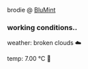 brodie @ [BluMint](https://www.linkedin.com/company/blumint-io/)

<!--weather_start-->
### working conditions..

weather: broken clouds ☁️

temp: 7.00 °C 🧥

<!--weather_end-->
